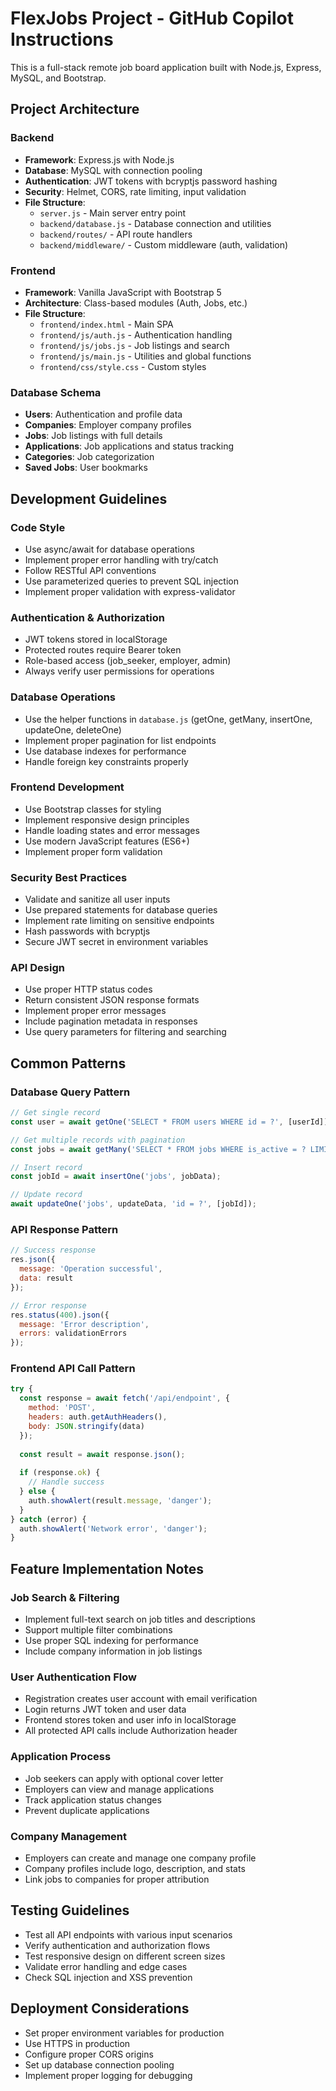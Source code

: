 <!-- Use this file to provide workspace-specific custom instructions to Copilot. For more details, visit https://code.visualstudio.com/docs/copilot/copilot-customization#_use-a-githubcopilotinstructionsmd-file -->

# FlexJobs Project - GitHub Copilot Instructions

This is a full-stack remote job board application built with Node.js, Express, MySQL, and Bootstrap.

## Project Architecture

### Backend
- **Framework**: Express.js with Node.js
- **Database**: MySQL with connection pooling
- **Authentication**: JWT tokens with bcryptjs password hashing
- **Security**: Helmet, CORS, rate limiting, input validation
- **File Structure**: 
  - `server.js` - Main server entry point
  - `backend/database.js` - Database connection and utilities
  - `backend/routes/` - API route handlers
  - `backend/middleware/` - Custom middleware (auth, validation)

### Frontend
- **Framework**: Vanilla JavaScript with Bootstrap 5
- **Architecture**: Class-based modules (Auth, Jobs, etc.)
- **File Structure**:
  - `frontend/index.html` - Main SPA
  - `frontend/js/auth.js` - Authentication handling
  - `frontend/js/jobs.js` - Job listings and search
  - `frontend/js/main.js` - Utilities and global functions
  - `frontend/css/style.css` - Custom styles

### Database Schema
- **Users**: Authentication and profile data
- **Companies**: Employer company profiles
- **Jobs**: Job listings with full details
- **Applications**: Job applications and status tracking
- **Categories**: Job categorization
- **Saved Jobs**: User bookmarks

## Development Guidelines

### Code Style
- Use async/await for database operations
- Implement proper error handling with try/catch
- Follow RESTful API conventions
- Use parameterized queries to prevent SQL injection
- Implement proper validation with express-validator

### Authentication & Authorization
- JWT tokens stored in localStorage
- Protected routes require Bearer token
- Role-based access (job_seeker, employer, admin)
- Always verify user permissions for operations

### Database Operations
- Use the helper functions in `database.js` (getOne, getMany, insertOne, updateOne, deleteOne)
- Implement proper pagination for list endpoints
- Use database indexes for performance
- Handle foreign key constraints properly

### Frontend Development
- Use Bootstrap classes for styling
- Implement responsive design principles
- Handle loading states and error messages
- Use modern JavaScript features (ES6+)
- Implement proper form validation

### Security Best Practices
- Validate and sanitize all user inputs
- Use prepared statements for database queries
- Implement rate limiting on sensitive endpoints
- Hash passwords with bcryptjs
- Secure JWT secret in environment variables

### API Design
- Use proper HTTP status codes
- Return consistent JSON response formats
- Implement proper error messages
- Include pagination metadata in responses
- Use query parameters for filtering and searching

## Common Patterns

### Database Query Pattern
```javascript
// Get single record
const user = await getOne('SELECT * FROM users WHERE id = ?', [userId]);

// Get multiple records with pagination
const jobs = await getMany('SELECT * FROM jobs WHERE is_active = ? LIMIT ? OFFSET ?', [true, limit, offset]);

// Insert record
const jobId = await insertOne('jobs', jobData);

// Update record
await updateOne('jobs', updateData, 'id = ?', [jobId]);
```

### API Response Pattern
```javascript
// Success response
res.json({ 
  message: 'Operation successful',
  data: result 
});

// Error response
res.status(400).json({ 
  message: 'Error description',
  errors: validationErrors 
});
```

### Frontend API Call Pattern
```javascript
try {
  const response = await fetch('/api/endpoint', {
    method: 'POST',
    headers: auth.getAuthHeaders(),
    body: JSON.stringify(data)
  });
  
  const result = await response.json();
  
  if (response.ok) {
    // Handle success
  } else {
    auth.showAlert(result.message, 'danger');
  }
} catch (error) {
  auth.showAlert('Network error', 'danger');
}
```

## Feature Implementation Notes

### Job Search & Filtering
- Implement full-text search on job titles and descriptions
- Support multiple filter combinations
- Use proper SQL indexing for performance
- Include company information in job listings

### User Authentication Flow
- Registration creates user account with email verification
- Login returns JWT token and user data
- Frontend stores token and user info in localStorage
- All protected API calls include Authorization header

### Application Process
- Job seekers can apply with optional cover letter
- Employers can view and manage applications
- Track application status changes
- Prevent duplicate applications

### Company Management
- Employers can create and manage one company profile
- Company profiles include logo, description, and stats
- Link jobs to companies for proper attribution

## Testing Guidelines
- Test all API endpoints with various input scenarios
- Verify authentication and authorization flows
- Test responsive design on different screen sizes
- Validate error handling and edge cases
- Check SQL injection and XSS prevention

## Deployment Considerations
- Set proper environment variables for production
- Use HTTPS in production
- Configure proper CORS origins
- Set up database connection pooling
- Implement proper logging for debugging
